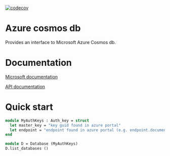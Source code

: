 [![codecov](https://codecov.io/bb/knaack/azure-cosmos-db/graph/badge.svg?token=G01ACFZDI9)](https://codecov.io/bb/knaack/azure-cosmos-db)

Azure cosmos db
===============

Provides an interface to Microsoft Azure Cosmos db.

# Documentation

[Microsoft documentation](https://docs.microsoft.com/en-us/rest/api/cosmos-db/)

[API documentation](https://knaack.bitbucket.io/)

# Quick start

```ocaml
module MyAuthKeys : Auth_key = struct
  let master_key = "key guid found in azure portal"
  let endpoint = "endpoint found in azure portal (e.g. endpoint.documents.azure.com)"
end

module D = Database (MyAuthKeys)
D.list_databases ()
```
